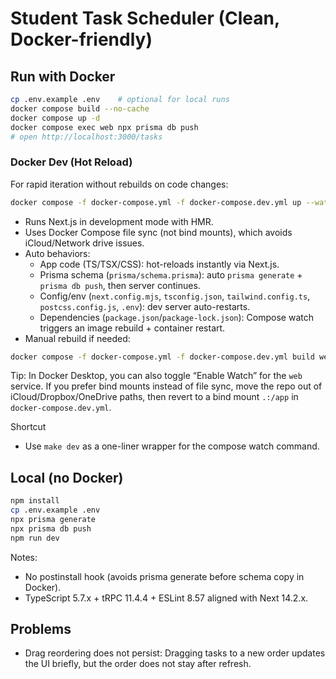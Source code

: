 # Student Task Scheduler (Clean, Docker-friendly)

## Run with Docker
```bash
cp .env.example .env    # optional for local runs
docker compose build --no-cache
docker compose up -d
docker compose exec web npx prisma db push
# open http://localhost:3000/tasks
```

### Docker Dev (Hot Reload)
For rapid iteration without rebuilds on code changes:
```bash
docker compose -f docker-compose.yml -f docker-compose.dev.yml up --watch
```
- Runs Next.js in development mode with HMR.
- Uses Docker Compose file sync (not bind mounts), which avoids iCloud/Network drive issues.
- Auto behaviors:
  - App code (TS/TSX/CSS): hot-reloads instantly via Next.js.
  - Prisma schema (`prisma/schema.prisma`): auto `prisma generate` + `prisma db push`, then server continues.
  - Config/env (`next.config.mjs`, `tsconfig.json`, `tailwind.config.ts`, `postcss.config.js`, `.env`): dev server auto-restarts.
  - Dependencies (`package.json`/`package-lock.json`): Compose watch triggers an image rebuild + container restart.
- Manual rebuild if needed:
```bash
docker compose -f docker-compose.yml -f docker-compose.dev.yml build web
```

Tip: In Docker Desktop, you can also toggle “Enable Watch” for the `web` service. If you prefer bind mounts instead of file sync, move the repo out of iCloud/Dropbox/OneDrive paths, then revert to a bind mount `.:/app` in `docker-compose.dev.yml`.

Shortcut
- Use `make dev` as a one-liner wrapper for the compose watch command.

## Local (no Docker)
```bash
npm install
cp .env.example .env
npx prisma generate
npx prisma db push
npm run dev
```

Notes:
- No postinstall hook (avoids prisma generate before schema copy in Docker).
- TypeScript 5.7.x + tRPC 11.4.4 + ESLint 8.57 aligned with Next 14.2.x.

## Problems
- Drag reordering does not persist: Dragging tasks to a new order updates the UI briefly, but the order does not stay after refresh.
